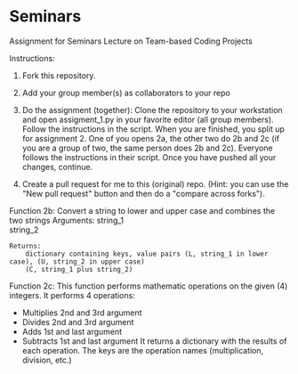 # Seminars
Assignment for Seminars Lecture on Team-based Coding Projects

Instructions:
1. Fork this repository.

2. Add your group member(s) as collaborators to your repo

3. Do the assignment (together):
Clone the repository to your workstation and open assigment_1.py in your favorite editor (all group members). Follow the instructions in the script.
When you are finished, you split up for assignment 2. One of you opens 2a, the other two do 2b and 2c (if you are a group of two, the same person does 2b and 2c).
Everyone follows the instructions in their script. Once you have pushed all your changes, continue.

4. Create a pull request for me to this (original) repo. (Hint: you can use the "New pull request" button and then do a "compare across forks").

Function 2b:
    Convert a string to lower and upper case and combines the two strings
    Arguments:
        string_1    
        string_2
    
    Returns:
        dictionary containing keys, value pairs (L, string_1 in lower case), (U, string_2 in upper case)
        (C, string_1 plus string_2)

Function 2c:
This function performs mathematic operations on the given (4) integers. 
It performs 4 operations: 
- Multiplies 2nd and 3rd argument
- Divides 2nd and 3rd argument
- Adds 1st and last argument
- Subtracts 1st and last argument 
It returns a dictionary with the results of each operation. The keys are the operation names (multiplication, division, etc.) 
